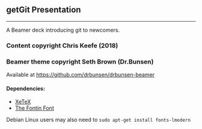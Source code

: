 ## getGit Presentation
---
A Beamer deck introducing git to newcomers.
### Content copyright Chris Keefe (2018)

### Beamer theme copyright Seth Brown (Dr.Bunsen)
Available at https://github.com/drbunsen/drbunsen-beamer

#### Dependencies:  

+ [XeTeX](http://en.wikipedia.org/wiki/XeTeX)
+ [The Fontin Font](http://www.exljbris.com/fontin.html)

Debian Linux users may also need to ```sudo apt-get install fonts-lmodern```

